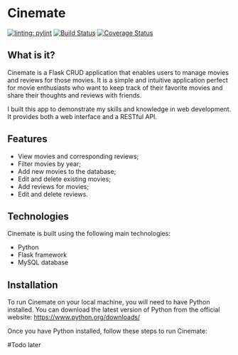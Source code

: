 # Cinemate


[![linting: pylint](https://img.shields.io/badge/linting-pylint-yellowgreen)](https://github.com/PyCQA/pylint)
[![Build Status](https://app.travis-ci.com/Nikolaichukr/Cinemate.svg?branch=main)](https://app.travis-ci.com/Nikolaichukr/Cinemate)
[![Coverage Status](https://coveralls.io/repos/github/Nikolaichukr/Cinemate/badge.svg?branch=main)](https://coveralls.io/github/Nikolaichukr/Cinemate?branch=main)
## What is it?
Cinemate is a Flask CRUD application that enables users to manage movies and reviews for those movies. It is a simple and intuitive application perfect for movie enthusiasts who want to keep track of their favorite movies and share their thoughts and reviews with friends.

I built this app to demonstrate my skills and knowledge in web development. It provides both a web interface and a RESTful API.

## Features

* View movies and corresponding reviews;
* Filter movies by year;
* Add new movies to the database;
* Edit and delete existing movies;
* Add reviews for movies;
* Edit and delete reviews.

## Technologies

Cinemate is built using the following main technologies:

* Python
* Flask framework
* MySQL database

## Installation

To run Cinemate on your local machine, you will need to have Python installed. You can download the latest version of Python from the official website: https://www.python.org/downloads/

Once you have Python installed, follow these steps to run Cinemate:

#Todo later